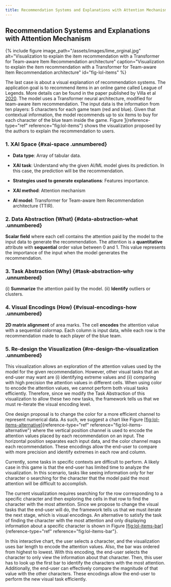 ```yaml
---
title: Recommendation Systems and Explanations with Attention Mechanism
---
```

## Recommendation Systems and Explanations with Attention Mechanism
{% include figure image_path="/assets/images/lime_orginal.jpg" alt="Visualization to explain the item recommendation with a Transformer for Team-aware Item Recommendation architecture" caption="Visualization to explain the item recommendation with a Transformer for Team-aware Item Recommendation architecture" id="fig-lol-items" %}


The last case is about a visual explanation of recommendation systems.
The application goal is to recommend items in an online game called
League of Legends. More details can be found in the paper published by Villa et al [2020](https://doi.org/10.1145/3383313.3412211). The model uses a
Transformer neural architecture, modified for team-aware item
recommendation. The input data is the information from ten players: 5
characters for each game team (red and blue). Given that contextual
information, the model recommends up to six items to buy for each
character of the blue team inside the game. Figure
[1](#fig-lol-items){reference-type="ref"
reference="fig:lol-items"} shows the visualization proposed by the
authors to explain the recommendation to users.

### 1. XAI Space {#xai-space .unnumbered}

-   **Data type**: Array of tabular data.

-   **XAI task**: Understand why the given AI/ML model gives its
    prediction. In this case, the prediction will be the recommendation.

-   **Strategies used to generate explanations**: Features importance.

-   **XAI method**: Attention mechanism

-   **AI model**: Transformer for Team-aware Item Recommendation
    architecture (TTIR).

### 2. Data Abstraction (What) {#data-abstraction-what .unnumbered}

**Scalar field** where each cell contains the attention paid by the
model to the input data to generate the recommendation. The attention is
a **quantitative** attribute with **sequential** order value between 0
and 1. This value represents the importance of the input when the model
generates the recommendation.

### 3. Task Abstraction (Why) {#task-abstraction-why .unnumbered}

\(i\) **Summarize** the attention paid by the model. (ii) **Identify**
outliers or clusters.

### 4. Visual Encodings (How) {#visual-encodings-how .unnumbered}

**2D matrix alignment** of area marks. The cell **encodes** the
attention value with a sequential colormap. Each column is input data,
while each row is the recommendation made to each player of the blue
team.

### 5. Re-design the Visualization {#re-design-the-visualization .unnumbered}

This visualization allows an exploration of the attention values used by
the model for the given recommendation. However, other visual tasks that
an end-user may want are (i) identifying extreme values and (ii)
comparing with high precision the attention values in different cells.
When using color to encode the attention values, we cannot perform both
visual tasks efficiently. Therefore, since we modify the Task
Abstraction of this visualization to allow these two new tasks, the
framework tells us that we must re-iterate the visual encoding level.

One design proposal is to change the color for a more efficient channel
to represent numerical data. As such, we suggest a chart like Figure
[\[fig:lol-items-alternative\]](#fig:lol-items-alternative){reference-type="ref"
reference="fig:lol-items-alternative"} where the vertical position
channel is used to encode the attention values placed by each
recommendation on an input. The horizontal position separates each input
data, and the color channel maps each recommendation. These encodings
allow the end-user to compare with more precision and identify extremes
in each row and column.

Currently, some tasks in specific contexts are difficult to perform. A
likely case in this game is that the end-user has limited time to
analyze the visualization. In this scenario, tasks like seeing
information only for her character o searching for the character that
the model paid the most attention will be difficult to accomplish.

The current visualization requires searching for the row corresponding
to a specific character and then exploring the cells in that row to find
the character with the most attention. Since we propose to change the
visual tasks that the end-user will do, the framework tells us that we
must iterate the next stage, which is visual encodings. An alternative
to satisfy the task of finding the character with the most attention and
only displaying information about a specific character is shown in
Figure [\[fig:lol-items-bar\]](#fig:lol-items-bar){reference-type="ref"
reference="fig:lol-items-bar"}.

In this interactive chart, the user selects a character, and the
visualization uses bar length to encode the attention values. Also, the
bar was ordered from highest to lowest. With this encoding, the end-user
selects the character to only view the information about that character.
Then, this user has to look up the first bar to identify the characters
with the most attention. Additionally, the end-user can effectively
compare the magnitude of that value with the other characters. These
encodings allow the end-user to perform the new visual task efficiently.
